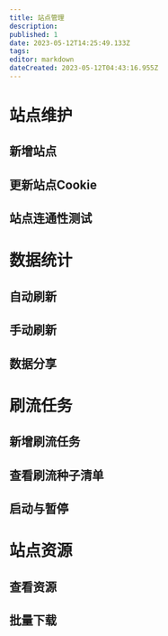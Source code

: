 ```yaml
---
title: 站点管理
description: 
published: 1
date: 2023-05-12T14:25:49.133Z
tags: 
editor: markdown
dateCreated: 2023-05-12T04:43:16.955Z
---
```


# 站点维护
## 新增站点
## 更新站点Cookie
## 站点连通性测试

# 数据统计
## 自动刷新
## 手动刷新
## 数据分享

# 刷流任务
## 新增刷流任务
## 查看刷流种子清单
## 启动与暂停

# 站点资源
## 查看资源
## 批量下载